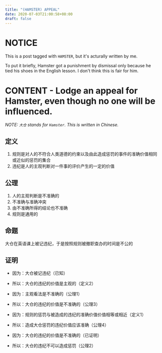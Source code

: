 ```yaml
---
title: "(HAMSTER) APPEAL"
date: 2020-07-03T21:00:58+08:00
draft: false
---
```


# NOTICE
This is a post tagged with `HAMSTER`, but it's acturally written by me.

To put it briefly, Hamster got a punishment by dismissal only because he tied his shoes in the English lesson. I don't think this is fair for him.

# CONTENT - Lodge an appeal for Hamster, even though no one will be influenced.

_NOTE: `大仓` stands for `Hamster`. This is written in Chinese._

## 定义

1. 规则是对人的不符合人类道德的约束以及由此造成惩罚的事件的准确价值相同或近似的惩罚的集合
2. 违纪是人的主观判断对一件事的评价产生的一定的价值

## 公理

1. 人的主观判断是不准确的
2. 不准确与准确冲突
3. 由不准确所得的结论也不准确
4. 规则是通用的

## 命题

大仓在英语课上被记违纪，于是按照规则被撤职查办的时间是不公的

## 证明

- 因为：大仓被记违纪（已知）

- 所以：大仓的违纪的价值是主观的（定义2）

- 因为：主观看法是不准确的（公理1）

- 所以：大仓的违纪的价值是不准确的（公理3）

- 因为：规则的惩罚与被造成的违纪的准确价值价值相等或相近（定义1）

- 所以：造成大仓惩罚的违纪价值应该准确（公理4）

- 因为：大仓的违纪的价值是不准确的（已证明）

- 所以：大仓的违纪不可以造成惩罚（公理2）


